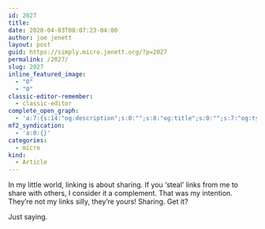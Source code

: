 ```yaml
---
id: 2027
title: 
date: 2020-04-03T08:07:23-04:00
author: joe jenett
layout: post
guid: https://simply.micro.jenett.org/?p=2027
permalink: /2027/
slug: 2027
inline_featured_image:
  - "0"
  - "0"
classic-editor-remember:
  - classic-editor
complete_open_graph:
  - 'a:7:{s:14:"og:description";s:0:"";s:8:"og:title";s:0:"";s:7:"og:type";s:0:"";s:12:"twitter:card";s:7:"summary";s:15:"twitter:creator";s:0:"";s:19:"twitter:description";s:0:"";s:8:"og:image";s:0:"";}'
mf2_syndication:
  - 'a:0:{}'
categories:
  - micro
kind:
  - Article
---
```

<p>In my little world, linking is about sharing. If you ‘steal’ links from me to share with others, I consider it a complement. That was my intention. They’re not my links silly, they’re yours! Sharing. Get it?</p>
<p>Just saying.</p>